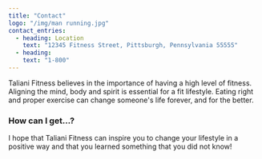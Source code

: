 ```yaml
---
title: "Contact"
logo: "/img/man running.jpg"
contact_entries:
  - heading: Location
    text: "12345 Fitness Street, Pittsburgh, Pennsylvania 55555"
  - heading:
    text: "1-800"
---
```


Taliani Fitness believes in the importance of having a high level of fitness. Aligning the mind, body and spirit is essential for a fit lifestyle. Eating right and proper exercise can change someone's life forever, and for the better.

<h3 class="f4 b lh-title mb2">How can I get…?</h3>

I hope that Taliani Fitness can inspire you to change your lifestyle in a positive way and that you learned something that you did not know!
